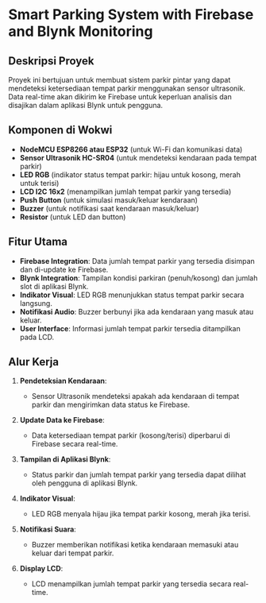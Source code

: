 # Smart Parking System with Firebase and Blynk Monitoring

## Deskripsi Proyek
Proyek ini bertujuan untuk membuat sistem parkir pintar yang dapat mendeteksi ketersediaan tempat parkir menggunakan sensor ultrasonik. Data real-time akan dikirim ke Firebase untuk keperluan analisis dan disajikan dalam aplikasi Blynk untuk pengguna.

## Komponen di Wokwi
- **NodeMCU ESP8266 atau ESP32** (untuk Wi-Fi dan komunikasi data)
- **Sensor Ultrasonik HC-SR04** (untuk mendeteksi kendaraan pada tempat parkir)
- **LED RGB** (indikator status tempat parkir: hijau untuk kosong, merah untuk terisi)
- **LCD I2C 16x2** (menampilkan jumlah tempat parkir yang tersedia)
- **Push Button** (untuk simulasi masuk/keluar kendaraan)
- **Buzzer** (untuk notifikasi saat kendaraan masuk/keluar)
- **Resistor** (untuk LED dan button)

## Fitur Utama
- **Firebase Integration**: Data jumlah tempat parkir yang tersedia disimpan dan di-update ke Firebase.
- **Blynk Integration**: Tampilan kondisi parkiran (penuh/kosong) dan jumlah slot di aplikasi Blynk.
- **Indikator Visual**: LED RGB menunjukkan status tempat parkir secara langsung.
- **Notifikasi Audio**: Buzzer berbunyi jika ada kendaraan yang masuk atau keluar.
- **User Interface**: Informasi jumlah tempat parkir tersedia ditampilkan pada LCD.

## Alur Kerja
1. **Pendeteksian Kendaraan**: 
   - Sensor Ultrasonik mendeteksi apakah ada kendaraan di tempat parkir dan mengirimkan data status ke Firebase.
   
2. **Update Data ke Firebase**:
   - Data ketersediaan tempat parkir (kosong/terisi) diperbarui di Firebase secara real-time.

3. **Tampilan di Aplikasi Blynk**:
   - Status parkir dan jumlah tempat parkir yang tersedia dapat dilihat oleh pengguna di aplikasi Blynk.

4. **Indikator Visual**:
   - LED RGB menyala hijau jika tempat parkir kosong, merah jika terisi.
   
5. **Notifikasi Suara**:
   - Buzzer memberikan notifikasi ketika kendaraan memasuki atau keluar dari tempat parkir.

6. **Display LCD**:
   - LCD menampilkan jumlah tempat parkir yang tersedia secara real-time.

